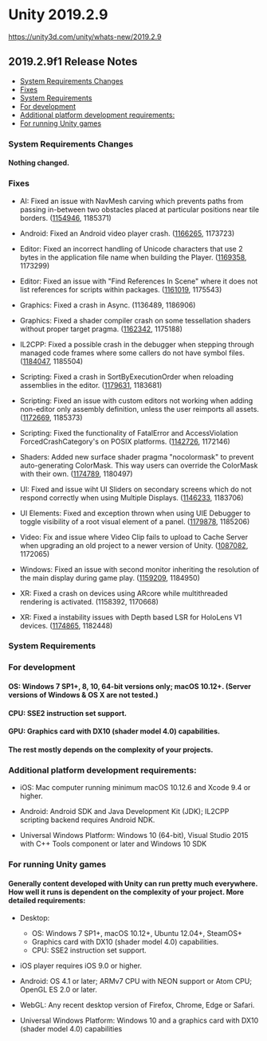 # Unity 2019.2.9

https://unity3d.com/unity/whats-new/2019.2.9

## 2019.2.9f1 Release Notes

- [System Requirements Changes](#system-requirements-changes)
- [Fixes](#fixes)
- [System Requirements](#system-requirements)
- [For development](#for-development)
- [Additional platform development requirements:](#additional-platform-development-requirements)
- [For running Unity games](#for-running-unity-games)


### System Requirements Changes

#### Nothing changed.

### Fixes

*   AI: Fixed an issue with NavMesh carving which prevents paths from passing in-between two obstacles placed at particular positions near tile borders. ([1154946](https://issuetracker.unity3d.com/issues/navmesh-navmesh-fails-to-create-all-portals-connecting-two-tiles-when-having-obstacles-aligned-on-the-tile-borders), 1185371)
    
*   Android: Fixed an Android video player crash. ([1166265](https://issuetracker.unity3d.com/issues/android-app-crashes-on-shutdown-when-freeing-resources-related-to-androidvideomedia), 1173723)
    
*   Editor: Fixed an incorrect handling of Unicode characters that use 2 bytes in the application file name when building the Player. ([1169358](https://issuetracker.unity3d.com/issues/japanese-diacritic-symbols-are-missing-from-the-build-executable-file-when-building-the-project), 1173299)
    
*   Editor: Fixed an issue with "Find References In Scene" where it does not list references for scripts within packages. ([1161019](https://issuetracker.unity3d.com/issues/find-references-in-scene-does-not-list-references-for-scripts-within-packages), 1175543)
    
*   Graphics: Fixed a crash in Async. (1136489, 1186906)
    
*   Graphics: Fixed a shader compiler crash on some tessellation shaders without proper target pragma. ([1162342](https://issuetracker.unity3d.com/issues/shader-compiler-errors-are-occurring-when-using-hull-shader), 1175188)
    
*   IL2CPP: Fixed a possible crash in the debugger when stepping through managed code frames where some callers do not have symbol files. ([1184047](https://issuetracker.unity3d.com/issues/il2cpp-player-crashes-when-debugging-safehandle-dot-releasehandle), 1185504)
    
*   Scripting: Fixed a crash in SortByExecutionOrder when reloading assemblies in the editor. ([1179631](https://issuetracker.unity3d.com/issues/crash-on-sortbyexecutionorder-after-setting-up-font-kerning-values-when-playerprefs-dot-deleteall-is-called-in-start), 1183681)
    
*   Scripting: Fixed an issue with custom editors not working when adding non-editor only assembly definition, unless the user reimports all assets. ([1172669](https://issuetracker.unity3d.com/issues/creating-assembly-definition-files-makes-the-editor-not-pick-up-custom-inspectors-until-restart), 1185373)
    
*   Scripting: Fixed the functionality of FatalError and AccessViolation ForcedCrashCategory's on POSIX platforms. ([1142726](https://issuetracker.unity3d.com/issues/application-dot-forcecrash-slash-utils-dot-forcecrash-not-all-forcedcrashcategories-produce-a-crash), 1172146)
    
*   Shaders: Added new surface shader pragma "nocolormask" to prevent auto-generating ColorMask. This way users can override the ColorMask with their own. ([1174789](https://issuetracker.unity3d.com/issues/unable-to-override-colormask-in-a-surface-shader-with-an-alpha-pragma-directive), 1180497)
    
*   UI: Fixed and issue wiht UI Sliders on secondary screens which do not respond correctly when using Multiple Displays. ([1146233](https://issuetracker.unity3d.com/issues/ui-sliders-on-secondary-screens-do-not-respond-correctly-when-using-multiple-displays), 1183706)
    
*   UI Elements: Fixed and exception thrown when using UIE Debugger to toggle visibility of a root visual element of a panel. ([1179878](https://issuetracker.unity3d.com/issues/ui-element-debugger-invalidoperationexception-stack-empty-error-is-thrown-on-changing-windows-panel-visibility-mode-to-hidden), 1185206)
    
*   Video: Fix and issue where Video Clip fails to upload to Cache Server when upgrading an old project to a newer version of Unity. ([1087082](https://issuetracker.unity3d.com/issues/video-clip-fails-to-upload-to-cache-server-when-upgrading-an-old-project-to-a-newer-version-of-unity), 1172065)
    
*   Windows: Fixed an issue with second monitor inheriting the resolution of the main display during game play. ([1159209](https://issuetracker.unity3d.com/issues/second-display-inherits-first-displays-resolution-when-loading-second-display-on-a-smaller-resolution-monitor), 1184950)
    
*   XR: Fixed a crash on devices using ARcore while multithreaded rendering is activated. (1158392, 1170668)
    
*   XR: Fixed a instability issues with Depth based LSR for HoloLens V1 devices. ([1174865](https://issuetracker.unity3d.com/issues/hololens-holograms-are-jittering-since-unity-2018), 1182448)
    

### System Requirements

### For development

#### OS: Windows 7 SP1+, 8, 10, 64-bit versions only; macOS 10.12+. (Server versions of Windows & OS X are not tested.)

#### CPU: SSE2 instruction set support.

#### GPU: Graphics card with DX10 (shader model 4.0) capabilities.

#### The rest mostly depends on the complexity of your projects.

### Additional platform development requirements:

*   iOS: Mac computer running minimum macOS 10.12.6 and Xcode 9.4 or higher.
    
*   Android: Android SDK and Java Development Kit (JDK); IL2CPP scripting backend requires Android NDK.
    
*   Universal Windows Platform: Windows 10 (64-bit), Visual Studio 2015 with C++ Tools component or later and Windows 10 SDK
    

### For running Unity games

#### Generally content developed with Unity can run pretty much everywhere. How well it runs is dependent on the complexity of your project. More detailed requirements:

*   Desktop:
    
    *   OS: Windows 7 SP1+, macOS 10.12+, Ubuntu 12.04+, SteamOS+
    *   Graphics card with DX10 (shader model 4.0) capabilities.
    *   CPU: SSE2 instruction set support.
*   iOS player requires iOS 9.0 or higher.
    
*   Android: OS 4.1 or later; ARMv7 CPU with NEON support or Atom CPU; OpenGL ES 2.0 or later.
    
*   WebGL: Any recent desktop version of Firefox, Chrome, Edge or Safari.
    
*   Universal Windows Platform: Windows 10 and a graphics card with DX10 (shader model 4.0) capabilities